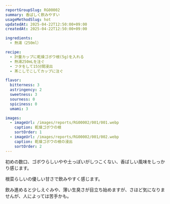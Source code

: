 ```yaml
---
reportGroupSlug: RG00002
summary: 香ばしく飲みやすい
usageMethodSlug: hot
updatedAt: 2025-04-22T12:50:00+09:00
createdAt: 2025-04-22T12:50:00+09:00

ingredients:
  - 熱湯（250ml）

recipe:
  - 計量カップに乾燥ゴボウ根(5g)を入れる
  - 熱湯250mLを注ぐ
  - フタをして15分間浸出
  - 茶こしでこしてカップに注ぐ

flavor:
  bitterness: 3
  astringency: 2
  sweetness: 3
  sourness: 0
  spiciness: 0
  umami: 3

images:
  - imageUrl: /images/reports/RG00002/001/001.webp
    caption: 乾燥ゴボウの根
    sortOrder: 1
  - imageUrl: /images/reports/RG00002/001/002.webp
    caption: 乾燥ゴボウの根の浸出
    sortOrder: 2
---
```


初めの数口、ゴボウらしいやや土っぽいがしつこくない、香ばしい風味をしっかり感じます。

根菜らしいの優しい甘さで飲みやすく感じます。

飲み進めると少しえぐみや、薄い生臭さが目立ち始めますが、さほど気になりませんが、人によっては苦手かも。
